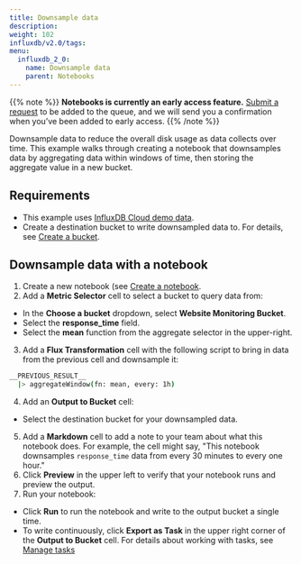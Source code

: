 ```yaml
---
title: Downsample data
description:
weight: 102
influxdb/v2.0/tags:
menu:
  influxdb_2_0:
    name: Downsample data
    parent: Notebooks
---
```

{{% note %}}
**Notebooks is currently an early access feature.**
[Submit a request](https://w2.influxdata.com/notebooks-early-access/ ) to be added to the queue, and we will send you a confirmation when you’ve been added to early access.
{{% /note %}}

Downsample data to reduce the overall disk usage as data collects over time. This example walks through creating a notebook that downsamples data by aggregating data within windows of time, then storing the aggregate value in a new bucket.

## Requirements

- This example uses [InfluxDB Cloud demo data](/influxdb/cloud/reference/sample-data/#influxdb-cloud-demo-data).
- Create a destination bucket to write downsampled data to. For details, see [Create a bucket](/influxdb/cloud/organizations/buckets/create-bucket/).

## Downsample data with a notebook

1. Create a new notebook (see [Create a notebook](/influxdb/cloud/notebooks/create-notebook/).
2. Add a **Metric Selector** cell to select a bucket to query data from:
  - In the **Choose a bucket** dropdown, select **Website Monitoring Bucket**.
  - Select the **response_time** field.
  - Select the **mean** function from the aggregate selector in the upper-right.
3. Add a **Flux Transformation** cell with the following script to bring in data from the previous cell and downsample it:
  ```sh
  __PREVIOUS_RESULT__
    |> aggregateWindow(fn: mean, every: 1h)
  ```
4. Add an **Output to Bucket** cell:
  - Select the destination bucket for your downsampled data.
5. Add a **Markdown** cell to add a note to your team about what this notebook does. For example, the cell might say, "This notebook downsamples `response_time` data from every 30 minutes to every one hour."
5. Click **Preview** in the upper left to verify that your notebook runs and preview the output.
6. Run your notebook:
  - Click **Run** to run the notebook and write to the output bucket a single time.
  - To write continuously, click **Export as Task** in the upper right corner of the **Output to Bucket** cell. For details about working with tasks, see [Manage tasks](/influxdb/cloud/process-data/manage-tasks/)
